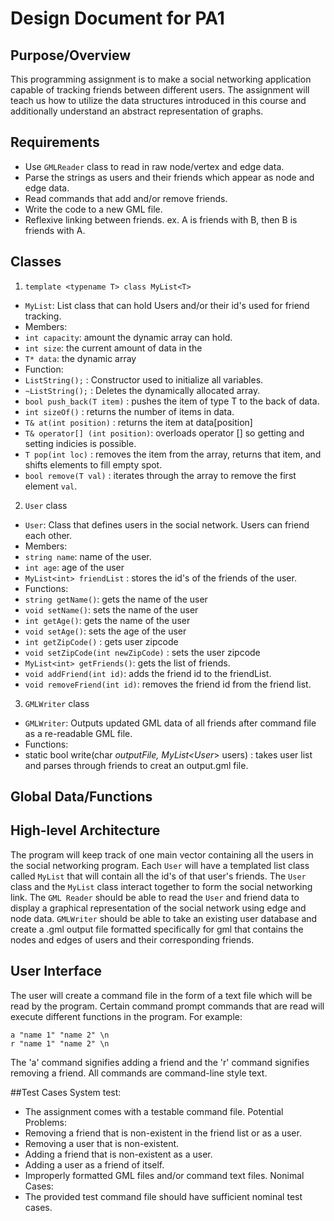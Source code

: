 # Design Document for PA1

## Purpose/Overview

This programming assignment is to make a social networking application capable of tracking friends between different users.
The assignment will teach us how to utilize the data structures introduced in this course and additionally understand an abstract
representation of graphs.



## Requirements

- Use `GMLReader` class to read in raw node/vertex and edge data.
- Parse the strings as users and their friends which appear as node and edge data.
- Read commands that add and/or remove friends.
- Write the code to a new GML file.
- Reflexive linking between friends. ex. A is friends with B, then B is friends with A.



## Classes
1. `template <typename T> class MyList<T>`
  * `MyList`: List class that can hold Users and/or their id's used for friend tracking.
  * Members:
   * `int capacity`: amount the dynamic array can hold.
   * `int size`: the current amount of data in the 
   * `T* data`: the dynamic array
  * Function:
   * `ListString();` : Constructor used to initialize all variables.
   * `~ListString();` : Deletes the dynamically allocated array.
   * `bool push_back(T item)` : pushes the item of type T to the back of data.
   * `int sizeOf()` : returns the number of items in data.
   * `T& at(int position)` : returns the item at data[position]
   * `T& operator[] (int position)`: overloads operator [] so getting and setting indicies is possible.
   * `T pop(int loc)` : removes the item from the array, returns that item, and shifts elements to fill empty spot.
   * `bool remove(T val)` : iterates through the array to remove the first element `val`.
   
2. `User` class
  * `User`: Class that defines users in the social network. Users can friend each other.
  * Members:
   * `string name`: name of the user.
   * `int age`: age of the user
   * `MyList<int> friendList` : stores the id's of the friends of the user.
  * Functions:
   * `string getName()`: gets the name of the user
   * `void setName()`: sets the name of the user
   * `int getAge()`: gets the name of the user
   * `void setAge()`: sets the age of the user
   * `int getZipCode()` : gets user zipcode
   * `void setZipCode(int newZipCode)` : sets the user zipcode
   * `MyList<int> getFriends()`: gets the list of friends.
   * `void addFriend(int id)`: adds the friend id to the friendList.
   * `void removeFriend(int id)`: removes the friend id from the friend list.
   
3. `GMLWriter` class
  * `GMLWriter`: Outputs updated GML data of all friends after command file as a re-readable GML file.
  * Functions:
   * static bool write(char *outputFile, MyList<User*> users) : takes user list and parses through friends to creat an output.gml file.
  


## Global Data/Functions

## High-level Architecture
The program will keep track of one main vector containing all the users in the social networking program. Each `User` will have a
templated list class called `MyList` that will contain all the id's of that user's friends. The `User` class and the `MyList` class
interact together to form the social networking link. The `GML Reader` should be able to read the
`User` and friend data to display a graphical representation of the social network using edge
and node data. `GMLWriter` should be able to take an existing user database and create a .gml output file formatted specifically
for gml that contains the nodes and edges of users and their corresponding friends.



## User Interface
The user will create a command file in the form of a text file which will be read by the program.
Certain command prompt commands that are read will execute different functions in the program.
For example:
``` shell
a "name 1" "name 2" \n
r "name 1" "name 2" \n
```
The 'a' command signifies adding a friend and the 'r' command signifies removing a friend.
All commands are command-line style text.


##Test Cases
System test:
 * The assignment comes with a testable command file.
Potential Problems:
 * Removing a friend that is non-existent in the friend list or as a user.
 * Removing a user that is non-existent.
 * Adding a friend that is non-existent as a user.
 * Adding a user as a friend of itself.
 * Improperly formatted GML files and/or command text files.
Nonimal Cases:
 * The provided test command file should have sufficient nominal test cases.
